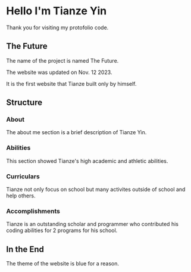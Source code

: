 # Hello I'm Tianze Yin

Thank you for visiting my protofolio code.

## The Future

The name of the project is named The Future.

The website was updated on Nov. 12 2023.

It is the first website that Tianze built only by himself.

## Structure

### About

The about me section is a brief description of Tianze Yin.

### Abilities

This section showed Tianze's high academic and athletic abilities.

### Curriculars

Tianze not only focus on school but many activites outside of school and help others.

### Accomplishments

Tianze is an outstanding scholar and programmer who contributed his coding abilities for 2 programs for his school.

## In the End

The theme of the website is blue for a reason.
